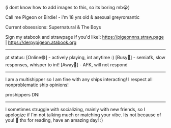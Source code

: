 (i dont know how to add images to this, so its boring mb😭)

Call me Pigeon or Birdie! - i'm 18 yrs old & asexual greyromantic

Current obsessions: Supernatural & The Boys

Sign my atabook and strawpage if you'd like!:
https://pigeonnns.straw.page | https://derpypigeon.atabook.org

______________________________
 
 pt status:
[Online🟢] - actively playing, int anytime :) [Busy🔴] - semiafk, slow responses, whisper to int! [Away🌙] - AFK, will not respond

______________________________

I am a multishipper so I am fine with any ships interacting! I respect all nonproblematic ship opinions!

proshippers DNI

______________________________

I sometimes struggle with socializing, mainly with new friends, so I apologize if I'm not talking much or matching your vibe. Its not because of you!
💙
thx for reading, have an amazing day! :)
